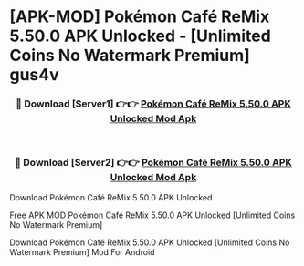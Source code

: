 # [APK-MOD] Pokémon Café ReMix 5.50.0 APK Unlocked - [Unlimited Coins No Watermark Premium] gus4v



<div align="center">
<h3>🔴 Download [Server1] 👉👉 <a href="https://momento.my/?title=Pokémon_Café_ReMix_5.50.0_APK_Unlocked">Pokémon Café ReMix 5.50.0 APK Unlocked Mod Apk</a></h3><br>

<h3>🔴 Download [Server2] 👉👉 <a href="https://momento.my/?title=Pokémon_Café_ReMix_5.50.0_APK_Unlocked">Pokémon Café ReMix 5.50.0 APK Unlocked Mod Apk</a></h3>
</div>



Download Pokémon Café ReMix 5.50.0 APK Unlocked 

Free APK MOD Pokémon Café ReMix 5.50.0 APK Unlocked [Unlimited Coins No Watermark Premium]

Download Pokémon Café ReMix 5.50.0 APK Unlocked [Unlimited Coins No Watermark Premium] Mod For Android
